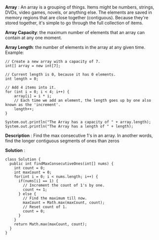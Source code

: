 **Array** : An array is a grouping of things. Items might be numbers, strings, DVDs, video games, novels, or anything else. The elements are saved in memory regions that are close together (contiguous). Because they're stored together, it's simple to go through the full collection of items.

**Array Capacity**: the maximum number of elements that an array can contain at any one moment.

**Array Length**: the number of elements in the array at any given time. Example:

```
// Create a new array with a capacity of 7.
int[] array = new int[7];

// Current length is 0, because it has 0 elements.
int length = 0;

// Add 4 items into it.
for (int i = 0; i < 4; i++) {
    array[i] = i * i;
    // Each time we add an element, the length goes up by one also known as the 'increment'.
    length++;
}

System.out.println("The Array has a capacity of " + array.length);
System.out.println("The Array has a length of " + length);
```

**Description** : Find the max consecutive 1's in an array. In another words, find the longer contiguous segments of ones than zeros

**Solution** :
```
class Solution {
  public int findMaxConsecutiveOnes(int[] nums) {
    int count = 0;
    int maxCount = 0;
    for(int i = 0; i < nums.length; i++) {
      if(nums[i] == 1) {
        // Increment the count of 1's by one.
        count += 1;
      } else {
        // Find the maximum till now.
        maxCount = Math.max(maxCount, count);
        // Reset count of 1.
        count = 0;
      }
    }
    return Math.max(maxCount, count);
  }
}
```
